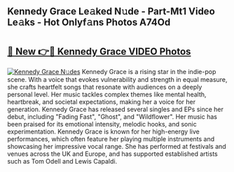 ## Kennedy Grace Le𝚊ked N𝚞de - Part-Mt1 Video Le𝚊ks - Hot Onlyf𝚊ns Photos A74Od

# <h2><a href="http://ab2121.deff.icu/?id=Kennedy+Grace">🔗 New 👉🔴 Kennedy Grace VIDEO Photos</a></h2>

[![Kennedy Grace N𝚞des](https://i.imgur.com/rIISA9y.gif)](http://ab2121.deff.icu/?id=Kennedy+Grace)
Kennedy Grace is a rising star in the indie-pop scene. With a voice that evokes vulnerability and strength in equal measure, she crafts heartfelt songs that resonate with audiences on a deeply personal level. Her music tackles complex themes like mental health, heartbreak, and societal expectations, making her a voice for her generation. Kennedy Grace has released several singles and EPs since her debut, including "Fading Fast", "Ghost", and "Wildflower". Her music has been praised for its emotional intensity, melodic hooks, and sonic experimentation. Kennedy Grace is known for her high-energy live performances, which often feature her playing multiple instruments and showcasing her impressive vocal range. She has performed at festivals and venues across the UK and Europe, and has supported established artists such as Tom Odell and Lewis Capaldi.
